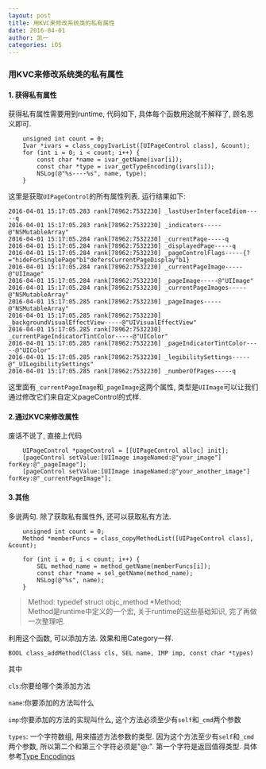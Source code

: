 ```yaml
---
layout: post
title: 用KVC来修改系统类的私有属性
date: 2016-04-01
author: 凯一
categories: iOS
---
```

### 用KVC来修改系统类的私有属性

#### 1. 获得私有属性

获得私有属性需要用到runtime, 代码如下, 具体每个函数用途就不解释了, 顾名思义即可.

```
	unsigned int count = 0;
	Ivar *ivars = class_copyIvarList([UIPageControl class], &count);
	for (int i = 0; i < count; i++) {
		const char *name = ivar_getName(ivar[i]);
		const char *type = ivar_getTypeEncoding(ivars[i]);
		NSLog(@"%s----%s", name, type);
	}
```
这里是获取`UIPageControl`的所有属性列表. 运行结果如下:

```
2016-04-01 15:17:05.283 rank[78962:7532230] _lastUserInterfaceIdiom-----q
2016-04-01 15:17:05.283 rank[78962:7532230] _indicators-----@"NSMutableArray"
2016-04-01 15:17:05.284 rank[78962:7532230] _currentPage-----q
2016-04-01 15:17:05.284 rank[78962:7532230] _displayedPage-----q
2016-04-01 15:17:05.284 rank[78962:7532230] _pageControlFlags-----{?="hideForSinglePage"b1"defersCurrentPageDisplay"b1}
2016-04-01 15:17:05.284 rank[78962:7532230] _currentPageImage-----@"UIImage"
2016-04-01 15:17:05.284 rank[78962:7532230] _pageImage-----@"UIImage"
2016-04-01 15:17:05.284 rank[78962:7532230] _currentPageImages-----@"NSMutableArray"
2016-04-01 15:17:05.285 rank[78962:7532230] _pageImages-----@"NSMutableArray"
2016-04-01 15:17:05.285 rank[78962:7532230] _backgroundVisualEffectView-----@"UIVisualEffectView"
2016-04-01 15:17:05.285 rank[78962:7532230] _currentPageIndicatorTintColor-----@"UIColor"
2016-04-01 15:17:05.285 rank[78962:7532230] _pageIndicatorTintColor-----@"UIColor"
2016-04-01 15:17:05.285 rank[78962:7532230] _legibilitySettings-----@"_UILegibilitySettings"
2016-04-01 15:17:05.285 rank[78962:7532230] _numberOfPages-----q
```

这里面有`_currentPageImage`和`_pageImage`这两个属性, 类型是`UIImage`可以让我们通过修改它们来自定义pageControl的式样.

#### 2.通过KVC来修改属性

废话不说了, 直接上代码

``` 
	UIPageControl *pageControl = [[UIPageControl alloc] init];
	[pageControl setValue:[UIImage imageNamed:@"your_image"] forKey:@"_pageImage"];
	[pageControl setValue:[UIImage imageNamed:@"your_another_image"] forKey:@"_currentPageImage"];
```

#### 3.其他

多说两句. 除了获取私有属性外, 还可以获取私有方法.

```
	unsigned int count = 0;
	Method *memberFuncs = class_copyMethodList([UIPageControl class], &count);

	for (int i = 0; i < count; i++) {
		SEL method_name = method_getName(memberFuncs[i]);
		const char *name = sel_getName(method_name);
		NSLog(@"%s", name);
	}
```
> Method: typedef struct objc_method *Method; <br>
 Method是runtime中定义的一个宏, 关于runtime的这些基础知识, 完了再做一次整理吧.

利用这个函数, 可以添加方法. 效果和用Category一样.

```
BOOL class_addMethod(Class cls, SEL name, IMP imp, const char *types)
```
其中

 `cls`:你要给哪个类添加方法

 `name`:你要添加的方法叫什么

 `imp`:你要添加的方法的实现叫什么, 这个方法必须至少有`self`和`_cmd`两个参数

 `types`: 一个字符数组, 用来描述方法参数的类型. 因为这个方法至少有`self`和`_cmd`两个参数, 所以第二个和第三个字符必须是"@:". 第一个字符是返回值得类型. 具体参考[Type Encodings](https://developer.apple.com/library/ios/documentation/Cocoa/Conceptual/ObjCRuntimeGuide/Articles/ocrtTypeEncodings.html)
